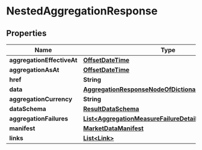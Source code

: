 

# NestedAggregationResponse

## Properties

Name | Type | Description | Notes
------------ | ------------- | ------------- | -------------
**aggregationEffectiveAt** | [**OffsetDateTime**](OffsetDateTime.md) |  |  [optional]
**aggregationAsAt** | [**OffsetDateTime**](OffsetDateTime.md) |  |  [optional]
**href** | **String** |  |  [optional]
**data** | [**AggregationResponseNodeOfDictionaryOfStringToObject**](AggregationResponseNodeOfDictionaryOfStringToObject.md) |  |  [optional]
**aggregationCurrency** | **String** |  |  [optional]
**dataSchema** | [**ResultDataSchema**](ResultDataSchema.md) |  |  [optional]
**aggregationFailures** | [**List&lt;AggregationMeasureFailureDetail&gt;**](AggregationMeasureFailureDetail.md) |  |  [optional]
**manifest** | [**MarketDataManifest**](MarketDataManifest.md) |  |  [optional]
**links** | [**List&lt;Link&gt;**](Link.md) |  |  [optional]



